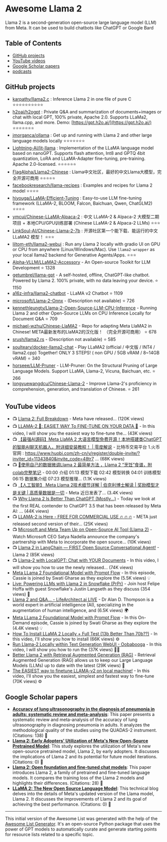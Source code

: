 # Awesome Llama 2

Llama 2 is a second-generation open-source large language model (LLM) from Meta. It can be used to build chatbots like ChatGPT or Google Bard

## Table of Contents

- [GitHub projects](#github-projects)
- [YouTube videos](#youtube-videos)
- [Google Scholar papers](#google-scholar-papers)
- [podcasts](#podcasts)

## GitHub projects

- [karpathy/llama2.c](https://github.com/karpathy/llama2.c) : Inference Llama 2 in one file of pure C :star::star::star::star::star::star::star::star::star::star:
- [h2oai/h2ogpt](https://github.com/h2oai/h2ogpt) : Private Q&A and summarization of documents+images or chat with local GPT, 100% private, Apache 2.0. Supports LLaMa2, llama.cpp, and more. Demo: [https://gpt.h2o.ai/](https://gpt.h2o.ai/) :star::star::star::star::star::star::star:
- [jmorganca/ollama](https://github.com/jmorganca/ollama) : Get up and running with Llama 2 and other large language models locally :star::star::star::star::star::star::star:
- [Lightning-AI/lit-llama](https://github.com/Lightning-AI/lit-llama) : Implementation of the LLaMA language model based on nanoGPT. Supports flash attention, Int8 and GPTQ 4bit quantization, LoRA and LLaMA-Adapter fine-tuning, pre-training. Apache 2.0-licensed. :star::star::star::star::star::star:
- [FlagAlpha/Llama2-Chinese](https://github.com/FlagAlpha/Llama2-Chinese) : Llama中文社区，最好的中文Llama大模型，完全开源可商用 :star::star::star::star::star:
- [facebookresearch/llama-recipes](https://github.com/facebookresearch/llama-recipes) : Examples and recipes for Llama 2 model :star::star::star::star:
- [hiyouga/LLaMA-Efficient-Tuning](https://github.com/hiyouga/LLaMA-Efficient-Tuning) : Easy-to-use LLM fine-tuning framework (LLaMA-2, BLOOM, Falcon, Baichuan, Qwen, ChatGLM2) :star::star::star::star:
- [ymcui/Chinese-LLaMA-Alpaca-2](https://github.com/ymcui/Chinese-LLaMA-Alpaca-2) : 中文 LLaMA-2 & Alpaca-2 大模型二期项目 + 本地CPU/GPU训练部署 (Chinese LLaMA-2 & Alpaca-2 LLMs) :star::star::star:
- [LinkSoul-AI/Chinese-Llama-2-7b](https://github.com/LinkSoul-AI/Chinese-Llama-2-7b) : 开源社区第一个能下载、能运行的中文 LLaMA2 模型！ :star::star::star:
- [liltom-eth/llama2-webui](https://github.com/liltom-eth/llama2-webui) : Run any Llama 2 locally with gradio UI on GPU or CPU from anywhere (Linux/Windows/Mac). Use `llama2-wrapper` as your local llama2 backend for Generative Agents/Apps. :star::star::star:
- [Alpha-VLLM/LLaMA2-Accessory](https://github.com/Alpha-VLLM/LLaMA2-Accessory) - An Open-source Toolkit for LLM Development ⭐️ 1328
- [getumbrel/llama-gpt](https://github.com/getumbrel/llama-gpt) - A self-hosted, offline, ChatGPT-like chatbot. Powered by Llama 2. 100% private, with no data leaving your device. ⭐️ 1150
- [a16z-infra/llama2-chatbot](https://github.com/a16z-infra/llama2-chatbot) - LLaMA v2 Chatbot ⭐️ 1109
- [microsoft/Llama-2-Onnx](https://github.com/microsoft/Llama-2-Onnx) - (Description not available) ⭐️ 726
- [kennethleungty/Llama-2-Open-Source-LLM-CPU-Inference](https://github.com/kennethleungty/Llama-2-Open-Source-LLM-CPU-Inference) - Running Llama 2 and other Open-Source LLMs on CPU Inference Locally for Document Q&A ⭐️ 709
- [michael-wzhu/Chinese-LlaMA2](https://github.com/michael-wzhu/Chinese-LlaMA2) - Repo for adapting Meta LlaMA2 in Chinese! META最新发布的LlaMA2的汉化版！ （完全开源可商用） ⭐️ 678
- [srush/llama2.rs](https://github.com/srush/llama2.rs) - (Description not available) ⭐️ 585
- [soulteary/docker-llama2-chat](https://github.com/soulteary/docker-llama2-chat) - Play LLaMA2 (official / 中文版 / INT4 / llama2.cpp) Together! ONLY 3 STEPS! ( non GPU / 5GB vRAM / 8~14GB vRAM) ⭐️ 340
- [horseee/LLM-Pruner](https://github.com/horseee/LLM-Pruner) - LLM-Pruner: On the Structural Pruning of Large Language Models. Support LLaMA, Llama-2, Vicuna, Baichuan, etc. ⭐️ 266
- [longyuewangdcu/Chinese-Llama-2](https://github.com/longyuewangdcu/Chinese-Llama-2) - Improve Llama-2's proficiency in comprehension, generation, and translation of Chinese. ⭐️ 261

## YouTube videos

- 📺 [Llama 2: Full Breakdown](https://www.youtube.com/watch?v=zJBpRn2zTco) - Meta have released... (120K views)
- 📺 [LLAMA-2 🦙: EASIET WAY To FINE-TUNE ON YOUR DATA 🙌](https://www.youtube.com/watch?v=LslC2nKEEGU) - In this video, I will show you the easiest way to fine-tune the... (43K views)
- 📺 [【最强AI源码】Meta  LlaMA 2 大语言模型免费开源！本地搭建类ChatGPT的智能AI聊天机器人，附详细安装教程！ | 零度解说](https://www.youtube.com/watch?v=yHHQRLn3DjA) - 比特币交易平台 1.火币官网 : https://www.huobi.com/zh-cn/v/register/double-invite/?inviter_id=11343840&invite_code=48tr7 ... (68K views)
- 📺 [🦙使用自己的数据微调Llama 2 最简单方法 ，Llama 2 “烹饪”食谱，附colab完整笔记](https://www.youtube.com/watch?v=YtHtrkVqxD0) - 00:00 介绍 01:13 模型下载 02:42 模型转换 04:01 训练模型 06:15 数据集介绍 07:23 模型推理... (1.1K views)
- 📺 [【人工智能】 Meta Llama 2技术细节详解 | 伯克利博士解读 | 奖励模型才是关键 | 高质量数据是一切](https://www.youtube.com/watch?v=e5fBuXeWhRU) - Meta 近日发表了... (3.4K views)
- 📺 [Why Llama 2 Is Better Than ChatGPT (Mostly...)](https://www.youtube.com/watch?v=blyzUI8kOG4) - Today we look at the first REAL contender to ChatGPT 3.5 that has been released by Meta AI: ... (44K views)
- 📺 [LLAMA-2 is Here - FREE FOR COMMERCIAL USE 🔥 🔥 🔥](https://www.youtube.com/watch?v=_RaUPTbbF3Y) - META just released second version of their... (25K views)
- 📺 [Microsoft and Meta Team Up on Open-Source AI Tool (Llama 2)](https://www.youtube.com/watch?v=p13J4scwvqA) - Watch Microsoft CEO Satya Nadella announce the company's partnership with Meta to incorporate the open source... (10K views)
- 📺 [Llama 2 in LangChain — FIRST Open Source Conversational Agent!](https://www.youtube.com/watch?v=6iHVJyX2e50) - Llama 2 (85K views)
- 📺 [Llama-2 with LocalGPT: Chat with YOUR Documents](https://www.youtube.com/watch?v=lbFmceo4D5E) - In this video, I will show you how to use the newly released... (74K views)
- [Meta LLama 2 Foundational Model with Prompt Flow](https://www.youtube.com/watch?v=F9r4nE53j4A) - In this episode, Cassie is joined by Swati Gharse as they explore the (5.5K views) 💡
- [Live: Powering LLMs with Llama 2 in Snowflake (PrPr)](https://www.youtube.com/watch?v=hSvrHpi54eg) - Join host Felipe Hoffa with guest Snowflake's Justin Langseth as they discuss (354 views) 💭
- [Llama 2 and Q&A... - LifeArchitect.ai LIVE](https://www.youtube.com/watch?v=UMK_NTH4vwU) - Dr Alan D. Thompson is a world expert in artificial intelligence (AI), specializing in the augmentation of human intelligence, and (6.5K views) 🌍
- [Meta LLama 2 Foundational Model with Prompt Flow](https://www.youtube.com/watch?v=zFTnc8vbfVI) - In this On-Demand episode, Cassie is joined by Swati Gharse as they explore the (4.4K views) 💡
- [How To Install LLaMA 2 Locally + Full Test (13b Better Than 70b??)](https://www.youtube.com/watch?v=k2FHUP0krqg) - In this video, I'll show you how to install (66K views) ⚙️
- [Run Llama-2 Locally within Text Generation WebUI - Oobabooga](https://www.youtube.com/watch?v=19MfOJjkyg0) - In this video, I will show you how to run the (37K views) 🏃‍♂️
- [Better Llama 2 with Retrieval Augmented Generation (RAG)](https://www.youtube.com/watch?v=ypzmPwLH_Q4) - Retrieval Augmented Generation (RAG) allows us to keep our Large Language Models (LLMs) up to date with the latest (29K views) 🔄
- [The EASIEST way to finetune LLAMA-v2 on local machine!](https://www.youtube.com/watch?v=3fsn19OI_C8) - In this video, I'll show you the easiest, simplest and fastest way to fine-tune (70K views) ⚙️

## Google Scholar papers

- **[Accuracy of lung ultrasonography in the diagnosis of pneumonia in adults: systematic review and meta-analysis](https://www.sciencedirect.com/science/article/pii/S0012369216623279)**: This paper presents a systematic review and meta-analysis of the accuracy of lung ultrasonography in diagnosing pneumonia in adults. It analyzes the methodological quality of the studies using the QUADAS-2 instrument. (Citations: 138) :bookmark_tabs:
- **[Llama 2: Early Adopters' Utilization of Meta's New Open-Source Pretrained Model](https://www.preprints.org/manuscript/202307.2142)**: This study explores the utilization of Meta's new open-source pretrained model, Llama 2, by early adopters. It discusses the implications of Llama 2 and its potential for future model iterations. (Citations: 0) :bookmark_tabs:
- **[Llama 2: Open foundation and fine-tuned chat models](https://arxiv.org/abs/2307.09288)**: This paper introduces Llama 2, a family of pretrained and fine-tuned language models. It compares the training loss of the Llama 2 models and highlights their differences. (Citations: 28) :bookmark_tabs:
- **[LLaMA 2: The New Open Source Language Model](https://www.e2enetworks.com/blog/llama-2-the-new-open-source-language-model)**: This technical blog delves into the details of Meta's updated version of the Llama model, Llama 2. It discusses the improvements of Llama 2 and its goal of achieving the best performance. (Citations: 0) :bookmark_tabs:

---

This initial version of the Awesome List was generated with the help of the [Awesome List Generator](https://github.com/alialsaeedi19/GPT-Awesome-List-Maker). It's an open-source Python package that uses the power of GPT models to automatically curate and generate starting points for resource lists related to a specific topic. 
